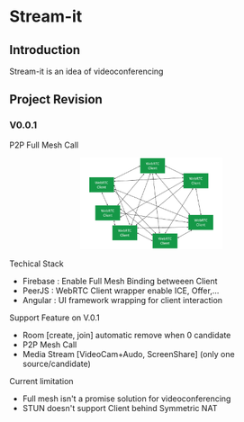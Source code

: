 # Stream-it
## Introduction
Stream-it is an idea of videoconferencing 
## Project Revision
### V0.0.1
P2P Full Mesh Call
<p align="center">
<img src="./docs/imgs/topology/202011-webrtc-mesh-architecture.png" style="width:50%">
</p>

Techical Stack
- Firebase : Enable Full Mesh Binding betweeen Client
- PeerJS   : WebRTC Client wrapper enable ICE, Offer,...
- Angular  : UI framework wrapping for client interaction

Support Feature on V.0.1
- Room [create, join] automatic remove when 0 candidate 
- P2P Mesh Call
- Media Stream [VideoCam+Audo, ScreenShare] (only one source/candidate)

Current limitation
- Full mesh isn't a promise solution for videoconferencing
- STUN doesn't support Client behind Symmetric NAT